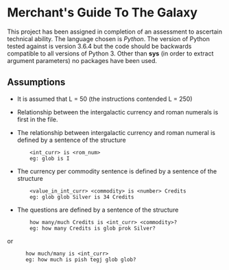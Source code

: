 # Merchant's Guide To The Galaxy
This project has been assigned in completion of an assessment to ascertain technical ability.
The language chosen is *Python*. The version of Python tested against is version 3.6.4 but the code should be backwards compatible to all versions of Python 3.
Other than **sys** (in order to extract argument parameters) no packages have been used.

## Assumptions
* It is assumed that L = 50 (the instructions contended L = 250)
* Relationship between the intergalactic currency and roman numerals is first in the file.
* The relationship between intergalactic currency and roman numeral is defined by a sentence of the structure 

          <int_curr> is <rom_num>
          eg: glob is I
* The currency per commodity sentence is defined by a sentence of the structure 

          <value_in_int_curr> <commodity> is <number> Credits
          eg: glob glob Silver is 34 Credits
* The questions are defined by a sentence of the structure

          how many/much Credits is <int_curr> <commodity>?
          eg: how many Credits is glob prok Silver?
or

          how much/many is <int_curr>
          eg: how much is pish tegj glob glob?
